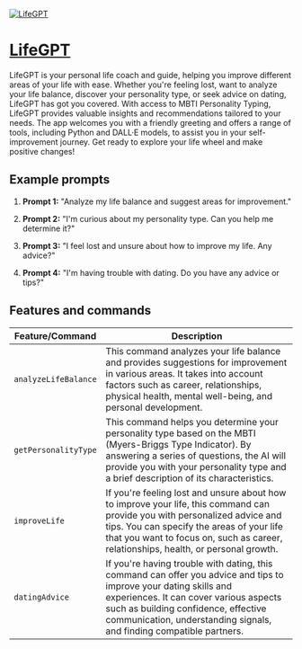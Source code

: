 [![LifeGPT](https://files.oaiusercontent.com/file-wLvv1Fbw7TmwFNO7nVa2j8o8?se=2123-10-16T06%3A38%3A39Z&sp=r&sv=2021-08-06&sr=b&rscc=max-age%3D31536000%2C%20immutable&rscd=attachment%3B%20filename%3D866e6e72-77b3-4c7f-b85c-2765c9234c7c.png&sig=uD9%2B2nRppESf0JqGE0x/yOHFrqBcvdZMAkoxEmGBHYk%3D)](https://chat.openai.com/g/g-ZmhS14Hnc-life-navigator)

# [LifeGPT](https://chat.openai.com/g/g-ZmhS14Hnc-life-navigator)

LifeGPT is your personal life coach and guide, helping you improve different areas of your life with ease. Whether you're feeling lost, want to analyze your life balance, discover your personality type, or seek advice on dating, LifeGPT has got you covered. With access to MBTI Personality Typing, LifeGPT provides valuable insights and recommendations tailored to your needs. The app welcomes you with a friendly greeting and offers a range of tools, including Python and DALL·E models, to assist you in your self-improvement journey. Get ready to explore your life wheel and make positive changes!

## Example prompts

1. **Prompt 1:** "Analyze my life balance and suggest areas for improvement."

2. **Prompt 2:** "I'm curious about my personality type. Can you help me determine it?"

3. **Prompt 3:** "I feel lost and unsure about how to improve my life. Any advice?"

4. **Prompt 4:** "I'm having trouble with dating. Do you have any advice or tips?"

## Features and commands

| Feature/Command | Description |
| --- | --- |
| `analyzeLifeBalance` | This command analyzes your life balance and provides suggestions for improvement in various areas. It takes into account factors such as career, relationships, physical health, mental well-being, and personal development. |
| `getPersonalityType` | This command helps you determine your personality type based on the MBTI (Myers-Briggs Type Indicator). By answering a series of questions, the AI will provide you with your personality type and a brief description of its characteristics. |
| `improveLife` | If you're feeling lost and unsure about how to improve your life, this command can provide you with personalized advice and tips. You can specify the areas of your life that you want to focus on, such as career, relationships, health, or personal growth. |
| `datingAdvice` | If you're having trouble with dating, this command can offer you advice and tips to improve your dating skills and experiences. It can cover various aspects such as building confidence, effective communication, understanding signals, and finding compatible partners. |